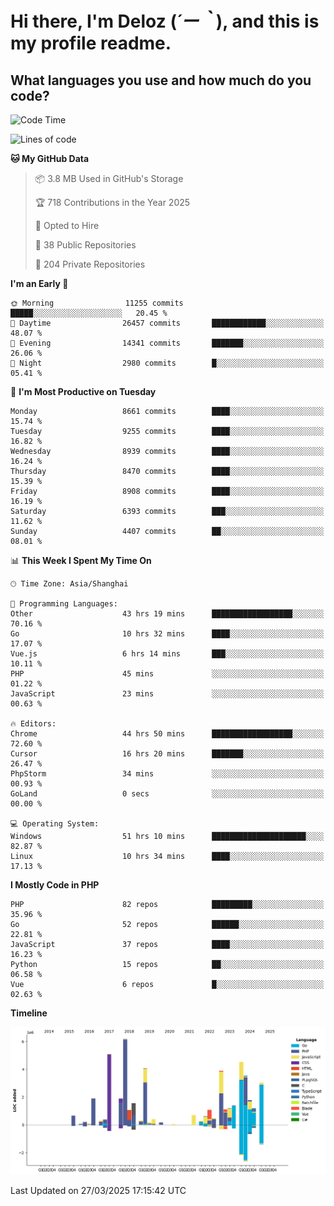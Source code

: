 # **Hi there, I'm Deloz (*´ー｀*), and this is my profile readme.**

## **What languages you use and how much do you code?**

<!--START_SECTION:waka-->
![Code Time](http://img.shields.io/badge/Code%20Time-6%2C012%20hrs%206%20mins-blue)

![Lines of code](https://img.shields.io/badge/From%20Hello%20World%20I%27ve%20Written-49.2%20million%20lines%20of%20code-blue)

**🐱 My GitHub Data** 

> 📦 3.8 MB Used in GitHub's Storage 
 > 
> 🏆 718 Contributions in the Year 2025
 > 
> 💼 Opted to Hire
 > 
> 📜 38 Public Repositories 
 > 
> 🔑 204 Private Repositories 
 > 
**I'm an Early 🐤** 

```text
🌞 Morning                11255 commits       █████░░░░░░░░░░░░░░░░░░░░   20.45 % 
🌆 Daytime                26457 commits       ████████████░░░░░░░░░░░░░   48.07 % 
🌃 Evening                14341 commits       ███████░░░░░░░░░░░░░░░░░░   26.06 % 
🌙 Night                  2980 commits        █░░░░░░░░░░░░░░░░░░░░░░░░   05.41 % 
```
📅 **I'm Most Productive on Tuesday** 

```text
Monday                   8661 commits        ████░░░░░░░░░░░░░░░░░░░░░   15.74 % 
Tuesday                  9255 commits        ████░░░░░░░░░░░░░░░░░░░░░   16.82 % 
Wednesday                8939 commits        ████░░░░░░░░░░░░░░░░░░░░░   16.24 % 
Thursday                 8470 commits        ████░░░░░░░░░░░░░░░░░░░░░   15.39 % 
Friday                   8908 commits        ████░░░░░░░░░░░░░░░░░░░░░   16.19 % 
Saturday                 6393 commits        ███░░░░░░░░░░░░░░░░░░░░░░   11.62 % 
Sunday                   4407 commits        ██░░░░░░░░░░░░░░░░░░░░░░░   08.01 % 
```


📊 **This Week I Spent My Time On** 

```text
🕑︎ Time Zone: Asia/Shanghai

💬 Programming Languages: 
Other                    43 hrs 19 mins      ██████████████████░░░░░░░   70.16 % 
Go                       10 hrs 32 mins      ████░░░░░░░░░░░░░░░░░░░░░   17.07 % 
Vue.js                   6 hrs 14 mins       ███░░░░░░░░░░░░░░░░░░░░░░   10.11 % 
PHP                      45 mins             ░░░░░░░░░░░░░░░░░░░░░░░░░   01.22 % 
JavaScript               23 mins             ░░░░░░░░░░░░░░░░░░░░░░░░░   00.63 % 

🔥 Editors: 
Chrome                   44 hrs 50 mins      ██████████████████░░░░░░░   72.60 % 
Cursor                   16 hrs 20 mins      ███████░░░░░░░░░░░░░░░░░░   26.47 % 
PhpStorm                 34 mins             ░░░░░░░░░░░░░░░░░░░░░░░░░   00.93 % 
GoLand                   0 secs              ░░░░░░░░░░░░░░░░░░░░░░░░░   00.00 % 

💻 Operating System: 
Windows                  51 hrs 10 mins      █████████████████████░░░░   82.87 % 
Linux                    10 hrs 34 mins      ████░░░░░░░░░░░░░░░░░░░░░   17.13 % 
```

**I Mostly Code in PHP** 

```text
PHP                      82 repos            █████████░░░░░░░░░░░░░░░░   35.96 % 
Go                       52 repos            ██████░░░░░░░░░░░░░░░░░░░   22.81 % 
JavaScript               37 repos            ████░░░░░░░░░░░░░░░░░░░░░   16.23 % 
Python                   15 repos            ██░░░░░░░░░░░░░░░░░░░░░░░   06.58 % 
Vue                      6 repos             █░░░░░░░░░░░░░░░░░░░░░░░░   02.63 % 
```



**Timeline**

![Lines of Code chart](https://raw.githubusercontent.com/deloz/deloz/main/assets/bar_graph.png)


 Last Updated on 27/03/2025 17:15:42 UTC
<!--END_SECTION:waka-->
